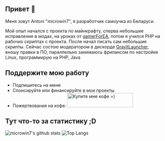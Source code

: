 ## Привет 👋
Меня зовут Antoni "microwin7", я разработчик самоучка из Беларуси.

Мой опыт начался с проекта по майнкрафту, сперва небольшие исправление в модах, на уроках от [gamerForEA](https://github.com/gamerforEA), потом я учился PHP на рабочих скриптах с проекта.
После начал писать сам небольшие скрипты. Сейчас состою модератором в дискорде [GravitLauncher](https://github.com/GravitLauncher), вношу правки в ПО, параллельно занимаюсь фрилансом по настройке Linux, программирую на PHP, Java

## Поддержите мою работу
* Подпишитесь на меня
* Спонсируйте или финансируйте в мои проекты
* Пожертвования на кофе:
<a href="https://yoomoney.ru/to/4100117702839788" target="_blank"><img src="https://yoomoney.ru/i/shop/iomoney_logo_white_example.png" alt="Купите мне кофе =)" height="46" width="210"></a>

## Тут что-то за статистику ;D
![microwin7's github stats](https://github-readme-stats-sigma-five.vercel.app/api?username=microwin7&show_icons=true&count_private=true&theme=onedark)
![Top Langs](https://github-readme-stats-sigma-five.vercel.app/api/top-langs/?username=microwin7&hide=html&layout=compact&theme=onedark)
